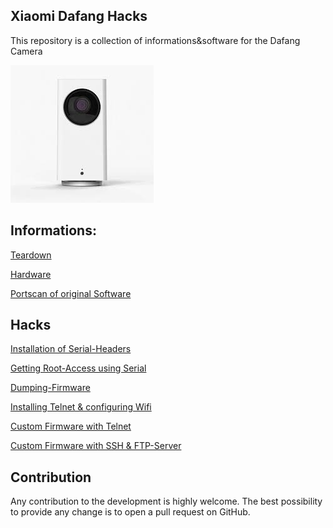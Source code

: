 ## Xiaomi Dafang Hacks

This repository is a collection of informations&software for the Dafang Camera

![Dafang](/dafang.png)


## Informations:
[Teardown](/teardown/teardown.md)

[Hardware](/informations/hardware.md)

[Portscan of original Software](/informations/portscan.md)

## Hacks
[Installation of Serial-Headers](/hacks/serial.md)

[Getting Root-Access using Serial](/hacks/getroot.md)

[Dumping-Firmware](/hacks/firmware-dump.md)

[Installing Telnet & configuring Wifi](/hacks/install_telnetandwifi.md)

[Custom Firmware with Telnet](https://www.youtube.com/redirect?redir_token=rgCRlyS92YuVeJzyOD5SGjwwkZt8MTUxMTczNDg4MUAxNTExNjQ4NDgx&q=https%3A%2F%2Fwww.dropbox.com%2Fs%2F9t9op698fza1tl2%2Fdemo.bin%3Fdl%3D0&event=video_description&v=BF8UFTz5BoQ)

[Custom Firmware with SSH & FTP-Server]()


## Contribution

Any contribution to the development is highly welcome. The best possibility to provide any change is to open a pull request on GitHub.



